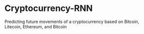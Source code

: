 # Cryptocurrency-RNN
Predicting future movements of a cryptocurrency based on Bitcoin, Litecoin, Ethereum, and Bitcoin
